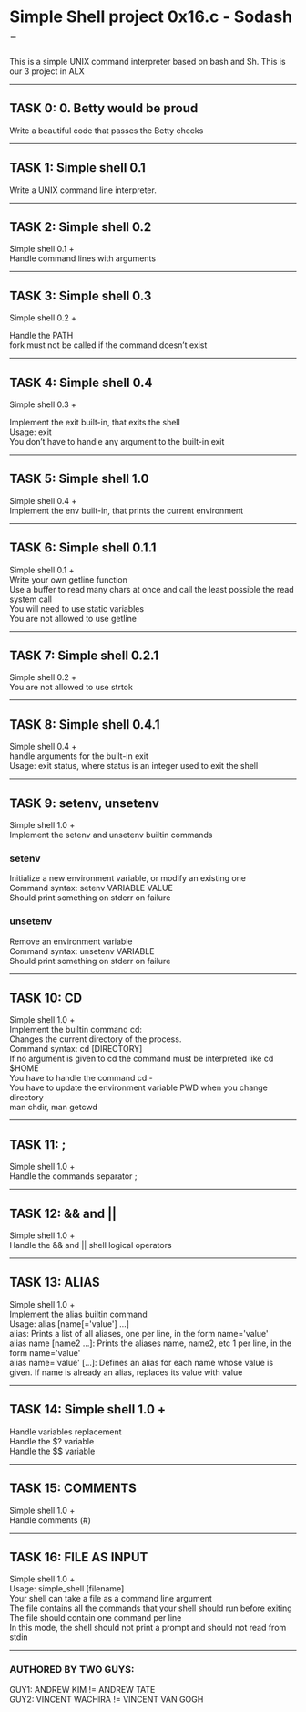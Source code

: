 # Simple Shell project 0x16.c - Sodash -

This is a simple UNIX command interpreter based on bash and Sh. This is our 3 project in ALX   
*****************
## TASK 0: 0. Betty would be proud     
Write a beautiful code that passes the Betty checks   

************

## TASK 1: Simple shell 0.1    
Write a UNIX command line interpreter.   

**************
## TASK 2: Simple shell 0.2   
Simple shell 0.1 +    
Handle command lines with arguments   

*************

## TASK 3: Simple shell 0.3    
Simple shell 0.2 +   

Handle the PATH   
fork must not be called if the command doesn’t exist   

******************

## TASK 4: Simple shell 0.4   
Simple shell 0.3 +   

Implement the exit built-in, that exits the shell   
Usage: exit    
You don’t have to handle any argument to the built-in exit    

************

## TASK 5: Simple shell 1.0   
Simple shell 0.4 +   
Implement the env built-in, that prints the current environment   

************

## TASK 6: Simple shell 0.1.1    
Simple shell 0.1 +    
Write your own getline function    
Use a buffer to read many chars at once and call the least possible the read system call    
You will need to use static variables    
You are not allowed to use getline    

****************
## TASK 7: Simple shell 0.2.1   
Simple shell 0.2 +    
You are not allowed to use strtok    

*************
## TASK 8: Simple shell 0.4.1   
Simple shell 0.4 +   
handle arguments for the built-in exit    
Usage: exit status, where status is an integer used to exit the shell    

****************
## TASK 9: setenv, unsetenv   
Simple shell 1.0 +   
Implement the setenv and unsetenv builtin commands   
### setenv    
Initialize a new environment variable, or modify an existing one   
Command syntax: setenv VARIABLE VALUE    
Should print something on stderr on failure    
### unsetenv   
Remove an environment variable    
Command syntax: unsetenv VARIABLE    
Should print something on stderr on failure    

**********
## TASK 10: CD   
Simple shell 1.0 +    
Implement the builtin command cd:     
Changes the current directory of the process.    
Command syntax: cd [DIRECTORY]     
If no argument is given to cd the command must be interpreted like cd $HOME    
You have to handle the command cd -    
You have to update the environment variable PWD when you change directory     
man chdir, man getcwd    

*******
## TASK 11: ;
Simple shell 1.0 +    
Handle the commands separator ;    

*********
## TASK 12: && and ||        
Simple shell 1.0 +    
Handle the && and || shell logical operators    

*****
## TASK 13: ALIAS    
Simple shell 1.0 +    
Implement the alias builtin command     
Usage: alias [name[='value'] ...]     
alias: Prints a list of all aliases, one per line, in the form name='value'    
alias name [name2 ...]: Prints the aliases name, name2, etc 1 per line, in the form name='value'    
alias name='value' [...]: Defines an alias for each name whose value is given. If name is already an alias, replaces its value with value     

************
## TASK 14: Simple shell 1.0 +    
Handle variables replacement    
Handle the $? variable    
Handle the $$ variable     

*************
## TASK 15: COMMENTS    
Simple shell 1.0 +    
Handle comments (#)    

*********
## TASK 16: FILE AS INPUT    
Simple shell 1.0 +    
Usage: simple_shell [filename]     
Your shell can take a file as a command line argument     
The file contains all the commands that your shell should run before exiting     
The file should contain one command per line     
In this mode, the shell should not print a prompt and should not read from stdin     

*************

### AUTHORED BY TWO GUYS:    
GUY1: ANDREW KIM != ANDREW TATE    
GUY2: VINCENT WACHIRA != VINCENT VAN GOGH
